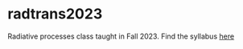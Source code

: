 # radtrans2023
Radiative processes class taught in Fall 2023. Find the syllabus [here](syllabus.md)
